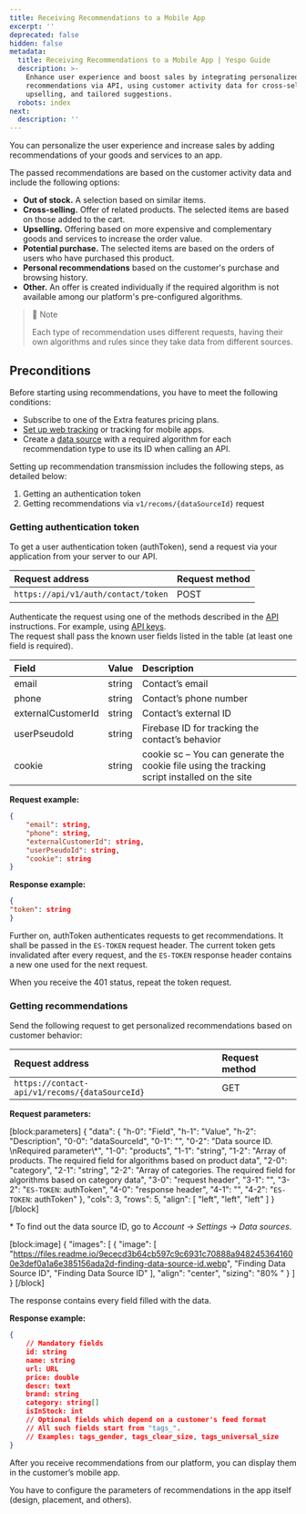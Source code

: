 ```yaml
---
title: Receiving Recommendations to a Mobile App
excerpt: ''
deprecated: false
hidden: false
metadata:
  title: Receiving Recommendations to a Mobile App | Yespo Guide
  description: >-
    Enhance user experience and boost sales by integrating personalized
    recommendations via API, using customer activity data for cross-selling,
    upselling, and tailored suggestions.
  robots: index
next:
  description: ''
---
```

You can personalize the user experience and increase sales by adding recommendations of your goods and services to an app.

The passed recommendations are based on the customer activity data and include the following options:

- **Out of stock.** A selection based on similar items.
- **Cross-selling.** Offer of related products. The selected items are based on those added to the cart.
- **Upselling.** Offering based on more expensive and complementary goods and services to increase the order value.
- **Potential purchase.** The selected items are based on the orders of users who have purchased this product.
- **Personal recommendations** based on the customer's purchase and browsing history.
- **Other.** An offer is created individually if the required algorithm is not available among our platform's pre-configured algorithms.

> 📘 Note
> 
> Each type of recommendation uses different requests, having their own algorithms and rules since they take data from different sources.

## Preconditions

Before starting using recommendations, you have to meet the following conditions:

- Subscribe to one of the Extra features pricing plans.
- [Set up web tracking](https://docs.yespo.io/docs/how-set-web-tracking-your-website) or tracking for mobile apps.
- Create a [data source](https://docs.yespo.io/docs/create-data-source-recommendations) with a required algorithm for each recommendation type to use its ID when calling an API.

Setting up recommendation transmission includes the following steps, as detailed below:

1. Getting an authentication token
2. Getting recommendations via `v1/recoms/{dataSourceId}` request

### Getting authentication token

To get a user authentication token (authToken), send a request via your application from your server to our API.

| Request address                     | Request method |
| :---------------------------------- | :------------- |
| `https://api/v1/auth/contact/token` | POST           |

Authenticate the request using one of the methods described in the [API](https://yespo.io/api/) instructions. For example, using [API keys](https://docs.yespo.io/reference/api-keys).  
The request shall pass the known user fields listed in the table (at least one field is required). 

| Field              | Value  | Description                                                                                  |
| :----------------- | :----- | :------------------------------------------------------------------------------------------- |
| email              | string | Contact’s email                                                                              |
| phone              | string | Contact’s phone number                                                                       |
| externalCustomerId | string | Contact’s external ID                                                                        |
| userPseudoId       | string | Firebase ID for tracking the contact’s behavior                                              |
| cookie             | string | cookie sc – You can generate the cookie file using the tracking script installed on the site |

**Request example:**

```json
{
    "email": string,
    "phone": string,
    "externalCustomerId": string,
    "userPseudoId": string, 
    "cookie": string 
}
```

**Response example:**

```json
{
"token": string
}
```

Further on, authToken authenticates requests to get recommendations. It shall be passed in the `ES-TOKEN` request header. The current token gets invalidated after every request, and the `ES-TOKEN` response header contains a new one used for the next request.

When you receive the 401 status, repeat the token request.

### Getting recommendations

Send the following request to get personalized recommendations based on customer behavior:

| Request address                                | Request method |
| :--------------------------------------------- | :------------- |
| `https://contact-api/v1/recoms/{dataSourceId}` | GET            |

**Request parameters:**

[block:parameters]
{
  "data": {
    "h-0": "Field",
    "h-1": "Value",
    "h-2": "Description",
    "0-0": "dataSourceId",
    "0-1": "",
    "0-2": "Data source ID.  \nRequired parameter\\*",
    "1-0": "products",
    "1-1": "string",
    "1-2": "Array of products. The required field for algorithms based on product data",
    "2-0": "category",
    "2-1": "string",
    "2-2": "Array of categories. The required field for algorithms based on category data",
    "3-0": "request header",
    "3-1": "",
    "3-2": "`ES-TOKEN`: authToken",
    "4-0": "response header",
    "4-1": "",
    "4-2": "`ES-TOKEN`: authToken"
  },
  "cols": 3,
  "rows": 5,
  "align": [
    "left",
    "left",
    "left"
  ]
}
[/block]


\* To find out the data source ID, go to _Account_ → _Settings_ → _Data sources_.

[block:image]
{
  "images": [
    {
      "image": [
        "https://files.readme.io/9ececd3b64cb597c9c6931c70888a9482453641600e3def0a1a6e385156ada2d-finding-data-source-id.webp",
        "Finding Data Source ID",
        "Finding Data Source ID"
      ],
      "align": "center",
      "sizing": "80% "
    }
  ]
}
[/block]


The response contains every field filled with the data.

**Response example:**

```json
{
    // Mandatory fields
    id: string
    name: string
    url: URL
    price: double
    descr: text
    brand: string
    category: string[]
    isInStock: int
    // Optional fields which depend on a customer's feed format
    // All such fields start from "tags_".
    // Examples: tags_gender, tags_clear_size, tags_universal_size
}
```

After you receive recommendations from our platform, you can display them in the customer’s mobile app.

You have to configure the parameters of recommendations in the app itself (design, placement, and others).